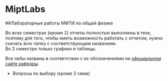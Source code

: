 # MiptLabs
##Лабораторные работы МФТИ по общей физике
  
Во всех семестрах (кроме 2) отчеты полностью выполнены в техе, поэтому для того, чтобы иметь возможность работать с отчетом, нужно скачать всю папку с соответствующим названием.  
Во 2 семестре только графики и таблицы.  

Все лабы названы в соответствии с их обозначениями на [официальном сайте кафедры](https://mipt.ru/education/chair/physics/ "кафедра общей физики МФТИ").  
+ Вопросы по выбору (кроме 2 сема)